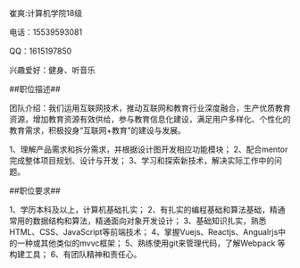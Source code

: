 崔爽:计算机学院18级

电话：15539593081

QQ：1615197850

兴趣爱好：健身、听音乐

##职位描述##

团队介绍：我们运用互联网技术，推动互联网和教育行业深度融合，生产优质教育资源，增加教育资源有效供给，参与教育信息化建设，满足用户多样化、个性化的教育需求，积极投身“互联网+教育”的建设与发展。

1、理解产品需求和拆分需求，并根据设计图开发相应功能模块；
2、配合mentor完成整体项目规划、设计与开发；
3、学习和探索新技术，解决实际工作中的问题。

##职位要求##

1、学历本科及以上，计算机基础扎实；
2、有扎实的编程基础和算法基础，精通常用的数据结构和算法，精通面向对象开发设计；
3、基础知识扎实，熟悉HTML、CSS、JavaScript等前端技术；
4、掌握Vuejs、Reactjs、Angualrjs中的一种或其他类似的mvvc框架；
5、熟练使用git来管理代码，了解Webpack 等构建工具；
6、有团队精神和责任心。